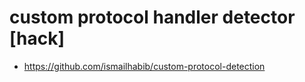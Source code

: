 # custom protocol handler detector [hack]

- https://github.com/ismailhabib/custom-protocol-detection
